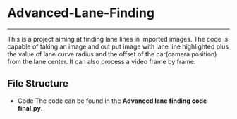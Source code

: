 # Advanced-Lane-Finding
----
This is a project aiming at finding lane lines in imported images. The code is capable of taking an image and out put image with lane line
highlighted plus the value of lane curve radius and the offset of the car(camera position) from the lane center. It can also process a video
frame by frame.

## File Structure
- Code
The code can be found in the **Advanced lane finding code final.py**.

